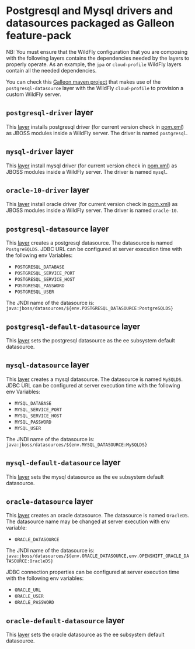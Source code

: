 Postgresql and Mysql drivers and datasources packaged as Galleon feature-pack
==============================================================================

NB: You must ensure that the WildFly configuration that you are composing with the following 
layers contains the dependencies needed by the layers to properly operate. As an example, the `jpa` or `cloud-profile` WildFly layers 
contain all the needed dependencies.

You can check this [Galleon maven project](https://github.com/wildfly/wildfly-s2i/wildfly-modules/jboss/container/wildfly/galleon/artifacts/opt/jboss/container/wildfly/galleon/definitions/cloud-profile-postgresql) 
that makes use of the `postgresql-datasource` layer with the WildFly `cloud-profile` to provision a custom WildFly server.

`postgresql-driver` layer
---------------------------------
This [layer](src/main/resources/layers/standalone/postgresql-driver/layer-spec.xml) installs postgresql driver (for current version check in [pom.xml](pom.xml)) as JBOSS modules inside a WildFly server.
The driver is named `postgresql`.

`mysql-driver` layer
---------------------------------
This [layer](src/main/resources/layers/standalone/mysql-driver/layer-spec.xml) install mysql driver (for current version check in [pom.xml](pom.xml)) as JBOSS modules inside a WildFly server.
The driver is named `mysql`.

`oracle-10-driver` layer
---------------------------------
This [layer](src/main/resources/layers/standalone/oracle-10-driver/layer-spec.xml) install oracle driver (for current version check in [pom.xml](pom.xml)) as JBOSS modules inside a WildFly server.
The driver is named `oracle-10`.

`postgresql-datasource` layer
---------------------------------
This [layer](src/main/resources/layers/standalone/postgresql-datasource/layer-spec.xml) creates a postgresql datasource.
The datasource is named `PostgreSQLDS`. JDBC URL can be configured at server execution time with the following env Variables:

* `POSTGRESQL_DATABASE`
* `POSTGRESQL_SERVICE_PORT`
* `POSTGRESQL_SERVICE_HOST`
* `POSTGRESQL_PASSWORD`
* `POSTGRESQL_USER`

The JNDI name of the datasource is: `java:jboss/datasources/${env.POSTGRESQL_DATASOURCE:PostgreSQLDS}`

`postgresql-default-datasource` layer
---------------------------------
This [layer](src/main/resources/layers/standalone/postgresql-default-datasource/layer-spec.xml) sets the postgresql datasource as the 
ee subsystem default datasource.

`mysql-datasource` layer
---------------------------------
This [layer](src/main/resources/layers/standalone/mysql-datasource/layer-spec.xml) creates a mysql datasource.
The datasource is named `MySQLDS`. JDBC URL can be configured at server execution time with the following env Variables:

* `MYSQL_DATABASE`
* `MYSQL_SERVICE_PORT`
* `MYSQL_SERVICE_HOST`
* `MYSQL_PASSWORD`
* `MYSQL_USER`

The JNDI name of the datasource is: `java:jboss/datasources/${env.MYSQL_DATASOURCE:MySQLDS}`

`mysql-default-datasource` layer
---------------------------------
This [layer](src/main/resources/layers/standalone/mysql-default-datasource/layer-spec.xml) sets the mysql datasource as the 
ee subsystem default datasource.

`oracle-datasource` layer
---------------------------------
This [layer](src/main/resources/layers/standalone/oracle-datasource/layer-spec.xml) creates an oracle datasource.
The datasource is named `OracleDS`. The datasource name may be changed at server execution with env variable:

* `ORACLE_DATASOURCE`

The JNDI name of the datasource is: `java:jboss/datasources/${env.ORACLE_DATASOURCE,env.OPENSHIFT_ORACLE_DATASOURCE:OracleDS}`

JDBC connection properties can be configured at server execution time with the following env variables:

* `ORACLE_URL`
* `ORACLE_USER`
* `ORACLE_PASSWORD`

`oracle-default-datasource` layer
---------------------------------
This [layer](src/main/resources/layers/standalone/oracle-default-datasource/layer-spec.xml) sets the oracle datasource as the 
ee subsystem default datasource.
